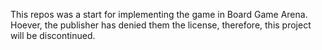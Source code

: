This repos was a start for implementing the game in Board Game Arena. Hoever, the publisher has denied them the license, therefore, this project will be discontinued.

